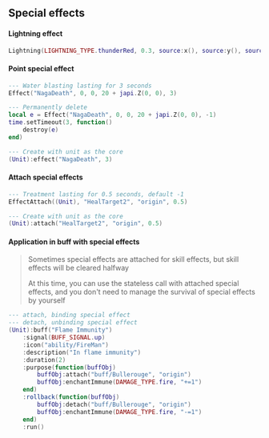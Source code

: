 ## Special effects

#### Lightning effect

```lua
Lightning(LIGHTNING_TYPE.thunderRed, 0.3, source:x(), source:y(), source:h(), targer:x(), targer:y(), targer:h())
```

#### Point special effect

```lua
--- Water blasting lasting for 3 seconds
Effect("NagaDeath", 0, 0, 20 + japi.Z(0, 0), 3)

--- Permanently delete
local e = Effect("NagaDeath", 0, 0, 20 + japi.Z(0, 0), -1)
time.setTimeout(3, function()
    destroy(e)
end)

--- Create with unit as the core
(Unit):effect("NagaDeath", 3)
```

#### Attach special effects

```lua
--- Treatment lasting for 0.5 seconds, default -1
EffectAttach((Unit), "HealTarget2", "origin", 0.5)

--- Create with unit as the core
(Unit):attach("HealTarget2", "origin", 0.5)
```

#### Application in buff with special effects

> Sometimes special effects are attached for skill effects, but skill effects will be cleared halfway
>
> At this time, you can use the stateless call with attached special effects, and you don't need to manage the survival of special effects by yourself

```lua
--- attach, binding special effect
--- detach, unbinding special effect 
(Unit):buff("Flame Immunity")
    :signal(BUFF_SIGNAL.up)
    :icon("ability/FireMan")
    :description("In flame immunity")
    :duration(2)
    :purpose(function(buffObj)
        buffObj:attach("buff/Bullerouge", "origin")
        buffObj:enchantImmune(DAMAGE_TYPE.fire, "+=1")
    end)
    :rollback(function(buffObj)
        buffObj:detach("buff/Bullerouge", "origin")
        buffObj:enchantImmune(DAMAGE_TYPE.fire, "-=1")
    end)
    :run()
```
